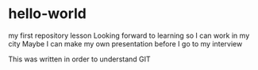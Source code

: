 hello-world
===========

my first repository lesson
Looking forward to learning so I can work in my city
Maybe I can make my own presentation before I go to my interview

This was written in order to understand GIT
